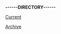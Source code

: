 **------DIRECTORY------**

[Current](https://r3dbabyvamp.github.io/Paula-s-Website/Sanrio)

[Archive](https://r3dbabyvamp.github.io/Paula-s-Website/Archive)

